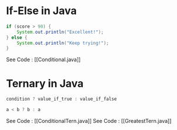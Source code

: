 # If-Else in Java

```java
if (score > 90) {
    System.out.println("Excellent!");
} else {
    System.out.println("Keep trying!");
}
```

See Code : [[Conditional.java]]
# Ternary in Java
```java
condition ? value_if_true : value_if_false
```

```java
a < b ? b : a
```

See Code : [[ConditionalTern.java]]
See Code : [[GreatestTern.java]]

